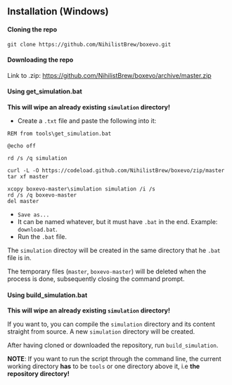 
Installation (Windows)
----------------------

#### Cloning the repo

``` {.bash}
git clone https://github.com/NihilistBrew/boxevo.git
```

#### Downloading the repo

Link to .zip: https://github.com/NihilistBrew/boxevo/archive/master.zip

#### Using get\_simulation.bat

**This will wipe an already existing `simulation` directory!**

-   Create a `.txt` file and paste the following into it:

``` {.bash}
REM from tools\get_simulation.bat

@echo off

rd /s /q simulation

curl -L -O https://codeload.github.com/NihilistBrew/boxevo/zip/master
tar xf master

xcopy boxevo-master\simulation simulation /i /s
rd /s /q boxevo-master
del master
```

-   `Save as...`
-   It can be named whatever, but it must have `.bat` in the end.
    Example: `download.bat`.
-   Run the `.bat` file.

The `simulation` directoy will be created in the same directory that he
`.bat` file is in.

The temporary files (`master`, `boxevo-master`) will be deleted when the
process is done, subsequently closing the command prompt.

#### Using build\_simulation.bat

**This will wipe an already existing `simulation` directory!**

If you want to, you can compile the `simulation` directory and its
content straight from source. A new `simulation` directory will be
created.

After having cloned or downloaded the repository, run
`build_simulation`.

**NOTE**: If you want to run the script through the command line, the
current working directory **has** to be `tools` or one directory above it, i.e **the repository directory!**
